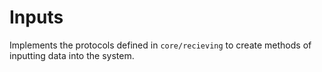 # Inputs

Implements the protocols defined in `core/recieving` to create 
methods of inputting data into the system.